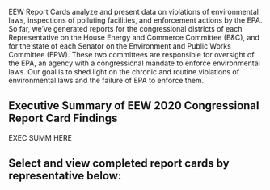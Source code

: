 <!--This snippet goes above the main content in `reports-content.md` in this folder-->

EEW Report Cards analyze and present data on violations of environmental laws, inspections of polluting facilities, and enforcement actions by the EPA. So far, we’ve generated reports for the congressional districts of each Representative on the House Energy and Commerce Committee (E&C), and for the state of each Senator on the Environment and Public Works Committee (EPW). These two committees are responsible for oversight of the EPA, an agency with a congressional mandate to enforce environmental laws. Our goal is to shed light on the chronic and routine violations of environmental laws and the failure of EPA to enforce them. 

## Executive Summary of EEW 2020 Congressional Report Card Findings

EXEC SUMM HERE

## Select and view completed report cards by representative below:
